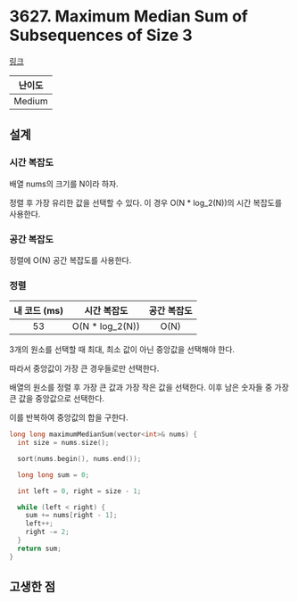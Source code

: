 # 3627. Maximum Median Sum of Subsequences of Size 3

[링크](https://leetcode.com/problems/maximum-median-sum-of-subsequences-of-size-3/description/)

| 난이도 |
| :----: |
| Medium |

## 설계

### 시간 복잡도

배열 nums의 크기를 N이라 하자.

정렬 후 가장 유리한 값을 선택할 수 있다. 이 경우 O(N \* log_2(N))의 시간 복잡도를 사용한다.

### 공간 복잡도

정렬에 O(N) 공간 복잡도를 사용한다.

### 정렬

| 내 코드 (ms) |   시간 복잡도    | 공간 복잡도 |
| :----------: | :--------------: | :---------: |
|      53      | O(N \* log_2(N)) |    O(N)     |

3개의 원소를 선택할 때 최대, 최소 값이 아닌 중앙값을 선택해야 한다.

따라서 중앙값이 가장 큰 경우들로만 선택한다.

배열의 원소를 정렬 후 가장 큰 값과 가장 작은 값을 선택한다. 이후 남은 숫자들 중 가장 큰 값을 중앙값으로 선택한다.

이를 반복하여 중앙값의 합을 구한다.

```cpp
long long maximumMedianSum(vector<int>& nums) {
  int size = nums.size();

  sort(nums.begin(), nums.end());

  long long sum = 0;

  int left = 0, right = size - 1;

  while (left < right) {
    sum += nums[right - 1];
    left++;
    right -= 2;
  }
  return sum;
}
```

## 고생한 점
